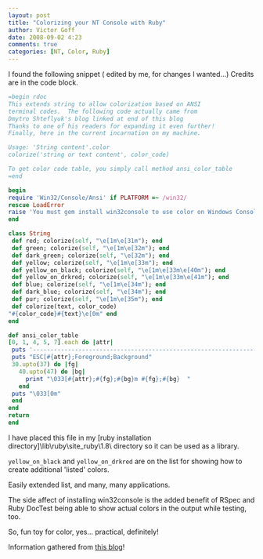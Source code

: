 ```yaml
---
layout: post
title: "Colorizing your NT Console with Ruby"
author: Victor Goff
date: 2008-09-02 4:23
comments: true
categories: [NT, Color, Ruby] 
---
```


I found the following snippet ( edited by me, for changes I wanted...) Credits are in the code block.
<!-- more -->

``` ruby Colorization based on ANSI Terminal Codes
=begin rdoc
This extends string to allow colorization based on ANSI
terminal codes.  The following code actually came from
Dmytro Shteflyuk's blog linked at end of this blog
Thanks to one of his readers for expanding it even further!
Finally, here in the current incarnation on my machine.

Usage: 'String content'.color
colorize('string or text content', color_code)

To get color code table, you simply call method ansi_color_table
=end

begin
require 'Win32/Console/Ansi' if PLATFORM =~ /win32/
rescue LoadError
raise 'You must gem install win32console to use color on Windows Console.'
end

class String
 def red; colorize(self, "\e[1m\e[31m"); end
 def green; colorize(self, "\e[1m\e[32m"); end
 def dark_green; colorize(self, "\e[32m"); end
 def yellow; colorize(self, "\e[1m\e[33m"); end
 def yellow_on_black; colorize(self, "\e[1m\e[33m\e[40m"); end
 def yellow_on_drkred; colorize(self, "\e[1m\e[33m\e[41m"); end
 def blue; colorize(self, "\e[1m\e[34m"); end
 def dark_blue; colorize(self, "\e[34m"); end
 def pur; colorize(self, "\e[1m\e[35m"); end
 def colorize(text, color_code)
"#{color_code}#{text}\e[0m" end
end

def ansi_color_table
[0, 1, 4, 5, 7].each do |attr|
 puts '----------------------------------------------------------------'
 puts "ESC[#{attr};Foreground;Background"
 30.upto(37) do |fg|
   40.upto(47) do |bg|
     print "\033[#{attr};#{fg};#{bg}m #{fg};#{bg}  "
   end
 puts "\033[0m"
 end
end
return
end
```

I have placed this file in my [ruby installation directory]\lib\ruby\site_ruby\1.8\ directory so it can be used as a library.

`yellow_on_black` and `yellow_on_drkred` are on the list for showing how to create additional 'listed' colors.

Easily extended list, and many, many applications.

The side affect of installing win32console is the added benefit of RSpec and Ruby DocTest being able to show actual colors in the output while testing, too.

So, fun toy for color, yes... practical, definitely!

Information gathered from [this blog](http://kpumuk.info/ruby-on-rails/colorizing-console-ruby-script-output/trackback/)!

